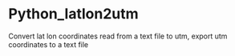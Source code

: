 # Python_latlon2utm
Convert lat lon coordinates read from a text file to utm, export utm coordinates to a text file
